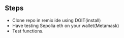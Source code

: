 ## Steps
- Clone repo in remix ide using DGIT(install) 
- Have testing Sepolia eth on your wallet(Metamask)
- Test functions.



